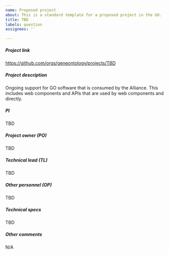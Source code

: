 ```yaml
---
name: Proposed project
about: This is a standard template for a proposed project in the GO.
title: TBD
labels: question
assignees: ''

---
```


##### Project link
https://github.com/orgs/geneontology/projects/TBD

##### Project description
Ongoing support for GO software that is consumed by the Alliance. This includes web components and APIs that are used by web components and directly.

##### PI
TBD

##### Project owner (PO)
TBD

##### Technical lead (TL)
TBD

##### Other personnel (OP)
TBD

##### Technical specs
TBD

##### Other comments
N/A
